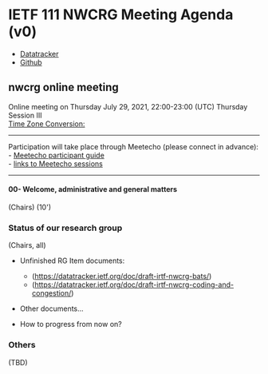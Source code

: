 # IETF 111 NWCRG Meeting Agenda (v0)

* [Datatracker](https://datatracker.ietf.org/rg/nwcrg/) 
* [Github](https://github.com/irtf-nwcrg/rg-materials/)


## nwcrg online meeting

Online meeting on Thursday July 29, 2021, 22:00-23:00 (UTC) Thursday Session III    
[Time Zone Conversion:](https://www.timeanddate.com/worldclock/fixedtime.html?iso=20210729T2200)

------------------

Participation will take place through Meetecho (please connect in advance):    
    - [Meetecho participant guide](https://www.ietf.org/how/meetings/technology/meetecho-guide-participant/)    
    - [links to Meetecho sessions](https://datatracker.ietf.org/meeting/111/agenda)

------------------

#### 00- Welcome, administrative and general matters    
(Chairs) (10')

### Status of our research group    
(Chairs, all)

- Unfinished RG Item documents:    
    - (https://datatracker.ietf.org/doc/draft-irtf-nwcrg-bats/)    
    - (https://datatracker.ietf.org/doc/draft-irtf-nwcrg-coding-and-congestion/)        

- Other documents...    

- How to progress from now on?    


### Others

(TBD)

